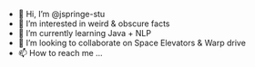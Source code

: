 - 👋 Hi, I’m @jspringe-stu
- 👀 I’m interested in weird & obscure facts
- 🌱 I’m currently learning Java + NLP 
- 💞️ I’m looking to collaborate on Space Elevators & Warp drive
- 📫 How to reach me ...

<!---
jspringe-stu/jspringe-stu is a ✨ special ✨ repository because its `README.md` (this file) appears on your GitHub profile.
You can click the Preview link to take a look at your changes.
--->
